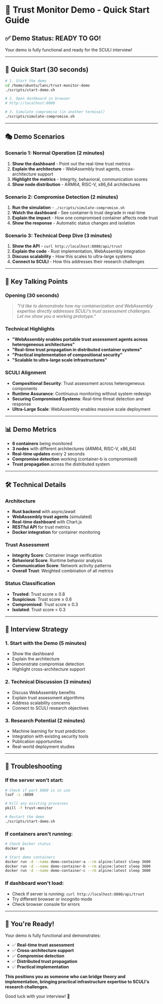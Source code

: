 # 🎯 Trust Monitor Demo - Quick Start Guide

## ✅ **Demo Status: READY TO GO!**

Your demo is fully functional and ready for the SCULI interview!

---

## 🚀 **Quick Start (30 seconds)**

```bash
# 1. Start the demo
cd /home/ubuntu/lanc/trust-monitor-demo
./scripts/start-demo.sh

# 2. Open dashboard in browser
# http://localhost:8080

# 3. Simulate compromise (in another terminal)
./scripts/simulate-compromise.sh
```

---

## 🎭 **Demo Scenarios**

### **Scenario 1: Normal Operation (2 minutes)**
1. **Show the dashboard** - Point out the real-time trust metrics
2. **Explain the architecture** - WebAssembly trust agents, cross-architecture support
3. **Highlight the metrics** - Integrity, behavioral, communication scores
4. **Show node distribution** - ARM64, RISC-V, x86_64 architectures

### **Scenario 2: Compromise Detection (2 minutes)**
1. **Run the simulation** - `./scripts/simulate-compromise.sh`
2. **Watch the dashboard** - See container-b trust degrade in real-time
3. **Explain the impact** - How one compromised container affects node trust
4. **Show the response** - Automatic status changes and isolation

### **Scenario 3: Technical Deep Dive (3 minutes)**
1. **Show the API** - `curl http://localhost:8080/api/trust`
2. **Explain the code** - Rust implementation, WebAssembly integration
3. **Discuss scalability** - How this scales to ultra-large systems
4. **Connect to SCULI** - How this addresses their research challenges

---

## 🎤 **Key Talking Points**

### **Opening (30 seconds)**
> *"I'd like to demonstrate how my containerization and WebAssembly expertise directly addresses SCULI's trust assessment challenges. Let me show you a working prototype."*

### **Technical Highlights**
- **"WebAssembly enables portable trust assessment agents across heterogeneous architectures"**
- **"Real-time trust propagation in distributed container systems"**
- **"Practical implementation of compositional security"**
- **"Scalable to ultra-large scale infrastructures"**

### **SCULI Alignment**
- **Compositional Security**: Trust assessment across heterogeneous components
- **Runtime Assurance**: Continuous monitoring without system redesign
- **Securing Compromised Systems**: Real-time threat detection and response
- **Ultra-Large Scale**: WebAssembly enables massive scale deployment

---

## 📊 **Demo Metrics**

- **6 containers** being monitored
- **3 nodes** with different architectures (ARM64, RISC-V, x86_64)
- **Real-time updates** every 2 seconds
- **Compromise detection** working (container-b is compromised)
- **Trust propagation** across the distributed system

---

## 🛠️ **Technical Details**

### **Architecture**
- **Rust backend** with async/await
- **WebAssembly trust agents** (simulated)
- **Real-time dashboard** with Chart.js
- **RESTful API** for trust metrics
- **Docker integration** for container monitoring

### **Trust Assessment**
- **Integrity Score**: Container image verification
- **Behavioral Score**: Runtime behavior analysis
- **Communication Score**: Network activity patterns
- **Overall Trust**: Weighted combination of all metrics

### **Status Classification**
- **Trusted**: Trust score ≥ 0.8
- **Suspicious**: Trust score ≥ 0.6
- **Compromised**: Trust score ≥ 0.3
- **Isolated**: Trust score < 0.3

---

## 🎯 **Interview Strategy**

### **1. Start with the Demo (5 minutes)**
- Show the dashboard
- Explain the architecture
- Demonstrate compromise detection
- Highlight cross-architecture support

### **2. Technical Discussion (3 minutes)**
- Discuss WebAssembly benefits
- Explain trust assessment algorithms
- Address scalability concerns
- Connect to SCULI research objectives

### **3. Research Potential (2 minutes)**
- Machine learning for trust prediction
- Integration with existing security tools
- Publication opportunities
- Real-world deployment studies

---

## 🔧 **Troubleshooting**

### **If the server won't start:**
```bash
# Check if port 8080 is in use
lsof -i :8080

# Kill any existing processes
pkill -f trust-monitor

# Restart the demo
./scripts/start-demo.sh
```

### **If containers aren't running:**
```bash
# Check Docker status
docker ps

# Start demo containers
docker run -d --name demo-container-a --rm alpine:latest sleep 3600
docker run -d --name demo-container-b --rm alpine:latest sleep 3600
docker run -d --name demo-container-c --rm alpine:latest sleep 3600
```

### **If dashboard won't load:**
- Check if server is running: `curl http://localhost:8080/api/trust`
- Try different browser or incognito mode
- Check browser console for errors

---

## 🎉 **You're Ready!**

Your demo is fully functional and demonstrates:
- ✅ **Real-time trust assessment**
- ✅ **Cross-architecture support**
- ✅ **Compromise detection**
- ✅ **Distributed trust propagation**
- ✅ **Practical implementation**

**This positions you as someone who can bridge theory and implementation, bringing practical infrastructure expertise to SCULI's research challenges.**

Good luck with your interview! 🚀
